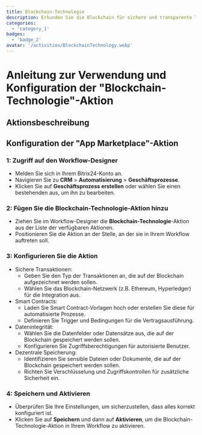 ```yaml
---
title: Blockchain-Technologie
description: Erkunden Sie die Blockchain für sichere und transparente Transaktionen.
categories: 
  - 'category_1'
badges: 
  - 'badge_2'
avatar: '/activities/BlockchainTechnology.webp'
---
```

# Anleitung zur Verwendung und Konfiguration der "Blockchain-Technologie"-Aktion

## Aktionsbeschreibung

## **Konfiguration der "App Marketplace"-Aktion**

### 1: Zugriff auf den Workflow-Designer
- Melden Sie sich in Ihrem Bitrix24-Konto an.
- Navigieren Sie zu **CRM** > **Automatisierung** > **Geschäftsprozesse**.
- Klicken Sie auf **Geschäftsprozess erstellen** oder wählen Sie einen bestehenden aus, um ihn zu bearbeiten.

### 2: Fügen Sie die Blockchain-Technologie-Aktion hinzu
- Ziehen Sie im Workflow-Designer die **Blockchain-Technologie**-Aktion aus der Liste der verfügbaren Aktionen.
- Positionieren Sie die Aktion an der Stelle, an der sie in Ihrem Workflow auftreten soll.

### 3: Konfigurieren Sie die Aktion
- Sichere Transaktionen:
  - Geben Sie den Typ der Transaktionen an, die auf der Blockchain aufgezeichnet werden sollen.
  - Wählen Sie das Blockchain-Netzwerk (z.B. Ethereum, Hyperledger) für die Integration aus.
- Smart Contracts:
  - Laden Sie Smart Contract-Vorlagen hoch oder erstellen Sie diese für automatisierte Prozesse.
  - Definieren Sie Trigger und Bedingungen für die Vertragsausführung.
- Datenintegrität:
  - Wählen Sie die Datenfelder oder Datensätze aus, die auf der Blockchain gespeichert werden sollen.
  - Konfigurieren Sie Zugriffsberechtigungen für autorisierte Benutzer.
- Dezentrale Speicherung:
  - Identifizieren Sie sensible Dateien oder Dokumente, die auf der Blockchain gespeichert werden sollen.
  - Richten Sie Verschlüsselung und Zugriffskontrollen für zusätzliche Sicherheit ein.

### 4: Speichern und Aktivieren
- Überprüfen Sie Ihre Einstellungen, um sicherzustellen, dass alles korrekt konfiguriert ist.
- Klicken Sie auf **Speichern** und dann auf **Aktivieren**, um die Blockchain-Technologie-Aktion in Ihrem Workflow zu aktivieren.